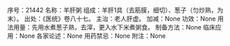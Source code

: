 序号：21442
名称：羊肝粥
组成：羊肝1具（去筋膜，细切）、葱子（匀炒熟，为末）。
出处：《医统》卷八十七。
主治：老人肝虚。
加减：None
功效：None
用法用量：先用水煮葱子熟，去滓，更入水下米煮粥食。
制备方法：None
临床应用：None
各家论述：None
用药禁忌：None
附注：None
